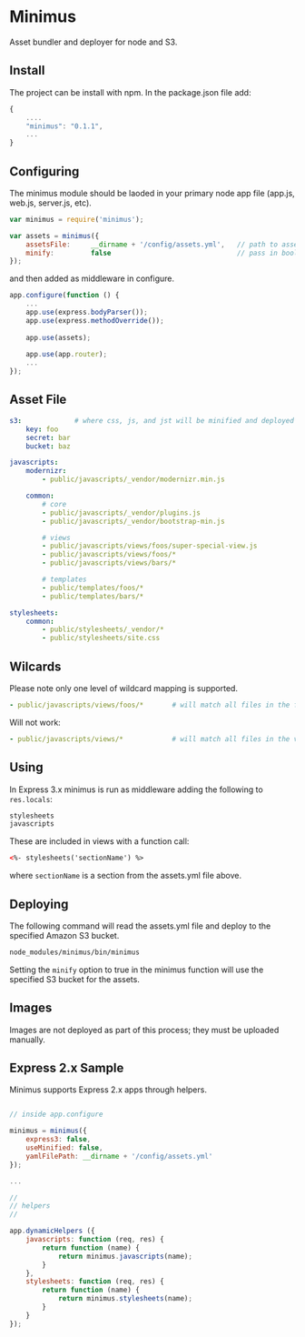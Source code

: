# Minimus
Asset bundler and deployer for node and S3.


## Install
The project can be install with npm.  In the package.json file add:

```javascript
{
    ....
    "minimus": "0.1.1",
    ...
}
```

## Configuring
The minimus module should be laoded in your primary node app file (app.js, web.js, server.js, etc).

```javascript
var minimus = require('minimus');

var assets = minimus({
    assetsFile:     __dirname + '/config/assets.yml',   // path to asset file (below)
    minify:         false                               // pass in boolean based on NODE_ENV
});
```

and then added as middleware in configure.

```javascript
app.configure(function () {
    ...
    app.use(express.bodyParser());
    app.use(express.methodOverride());
    
    app.use(assets);
    
    app.use(app.router);
    ...
});
```

## Asset File

```yml
s3:             # where css, js, and jst will be minified and deployed when ```minify: true```
    key: foo
    secret: bar
    bucket: baz

javascripts:
    modernizr:
        - public/javascripts/_vendor/modernizr.min.js

    common:
        # core
        - public/javascripts/_vendor/plugins.js
        - public/javascripts/_vendor/bootstrap-min.js

        # views
        - public/javascripts/views/foos/super-special-view.js
        - public/javascripts/views/foos/*
        - public/javascripts/views/bars/*

        # templates
        - public/templates/foos/*
        - public/templates/bars/*

stylesheets:
    common:
        - public/stylesheets/_vendor/*
        - public/stylesheets/site.css

```

## Wilcards
Please note only one level of wildcard mapping is supported.

```yml
- public/javascripts/views/foos/*       # will match all files in the foos dir
```

Will not work:
```yml
- public/javascripts/views/*            # will match all files in the views dir, not in the child dirs below
```

## Using
In Express 3.x minimus is run as middleware adding the following to ```res.locals```:
```javascript
stylesheets
javascripts
```

These are included in views with a function call:
```html
<%- stylesheets('sectionName') %>
```

where ```sectionName``` is a section from the assets.yml file above.


## Deploying
The following command will read the assets.yml file and deploy to the specified Amazon S3 bucket.

```bash
node_modules/minimus/bin/minimus
```

Setting the ```minify``` option to true in the minimus function will use the specified S3 bucket for the assets.


## Images
Images are not deployed as part of this process; they must be uploaded manually.


## Express 2.x Sample
Minimus supports Express 2.x apps through helpers.

```javascript

// inside app.configure

minimus = minimus({
    express3: false,
    useMinified: false,
    yamlFilePath: __dirname + '/config/assets.yml'
});

...

//
// helpers
//

app.dynamicHelpers ({
    javascripts: function (req, res) {
        return function (name) {
            return minimus.javascripts(name);
        }
    },
    stylesheets: function (req, res) {
        return function (name) {
            return minimus.stylesheets(name);
        }
    }
});
```
